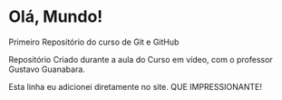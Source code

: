 # Olá, Mundo!
 Primeiro Repositório do curso de Git e GitHub

 Repositório Criado durante a aula do Curso em vídeo, com o professor Gustavo Guanabara.

 Esta linha eu adicionei diretamente no site. QUE IMPRESSIONANTE!
